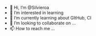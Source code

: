 - 👋 Hi, I’m @Silvieroa
- 👀 I’m interested in learning
- 🌱 I’m currently learning about GItHub, CI
- 💞️ I’m looking to collaborate on ...
- 📫 How to reach me ...

<!---
Silvieroa/Silvieroa is a ✨ special ✨ repository because its `README.md` (this file) appears on your GitHub profile.
You can click the Preview link to take a look at your changes.
--->
